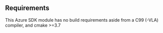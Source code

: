 
## Requirements

This Azure SDK module has no build requirements aside from a C99 (-VLA) compiler,
and cmake >=3.7
